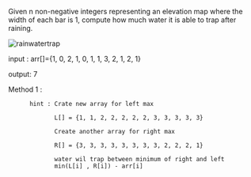 Given n non-negative integers representing an elevation map where the width of each bar is 1, compute how much water it is able to trap after raining.

![rainwatertrap](https://user-images.githubusercontent.com/42657629/95177014-46ae6a80-07db-11eb-8fe3-578ded353d25.png)

input : arr[]={1, 0, 2, 1, 0, 1, 1, 3, 2, 1, 2, 1}

output: 7

Method 1 : 

          hint : Crate new array for left max
                 
                 L[] = {1, 1, 2, 2, 2, 2, 2, 3, 3, 3, 3, 3}
                 
                 Create another array for right max
                 
                 R[] = {3, 3, 3, 3, 3, 3, 3, 3, 2, 2, 2, 1}
                 
                 water wil trap between minimum of right and left
                 min(L[i] , R[i]) - arr[i]
                 
                 
